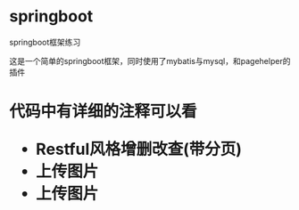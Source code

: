 # springboot
springboot框架练习

这是一个简单的springboot框架，同时使用了mybatis与mysql，和pagehelper的插件

   <h1>代码中有详细的注释可以看
   
<ul>
    <li>Restful风格增删改查(带分页)</li>
    <li>上传图片</li>
   <li>上传图片</li>
